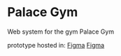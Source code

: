 # Palace Gym
 Web system for the gym Palace Gym

prototype hosted in: [Figma](https://www.figma.com/proto/SMJLWAOUbEF52QydSXWaiYMo/PalaceGym?node-id=26%3A26&scaling=scale-down-width)
<a href="https://www.figma.com/proto/SMJLWAOUbEF52QydSXWaiYMo/PalaceGym?node-id=26%3A26&scaling=scale-down-width" target="_blank">Figma</a>
